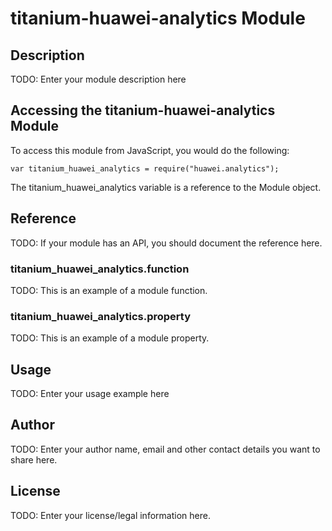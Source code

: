 # titanium-huawei-analytics Module

## Description

TODO: Enter your module description here

## Accessing the titanium-huawei-analytics Module

To access this module from JavaScript, you would do the following:

    var titanium_huawei_analytics = require("huawei.analytics");

The titanium_huawei_analytics variable is a reference to the Module object.

## Reference

TODO: If your module has an API, you should document
the reference here.

### titanium_huawei_analytics.function

TODO: This is an example of a module function.

### titanium_huawei_analytics.property

TODO: This is an example of a module property.

## Usage

TODO: Enter your usage example here

## Author

TODO: Enter your author name, email and other contact
details you want to share here.

## License

TODO: Enter your license/legal information here.
